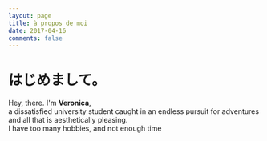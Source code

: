 ```yaml
---
layout: page
title: à propos de moi
date: 2017-04-16
comments: false
---
```

# はじめまして。
Hey, there. I'm **Veronica**,<br>
a dissatisfied university student caught in an endless pursuit for adventures and all that is aesthetically pleasing.<br>
I have too many hobbies, and not enough time
